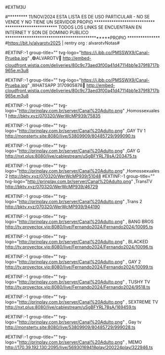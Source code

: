 #EXTM3U

#*********  11/NOV/2024  ESTA LISTA ES DE USO PARTICULAR - NO SE VENDE Y NO TIENE UN SERVIDOR PROPIO ****************************
************************    TODOS LOS LINKS SE ENCUENTRAN EN INTERNET Y SON DE DOMINIO PUBLICO  ***********************************************PROPIO ***************
#https://bit.ly/alvarotv2025 | rentry org : alvarotvNotas#



#EXTINF:-1 group-title="" tvg-logo="https://i.ibb.co/PMSSWX9/Canal-Prueba.jpg" ,🟢ALVAROTV🔵
http://embed-cloudfront.wistia.com/deliveries/80c9c73aed3f00a41d47114bb1e379f8717b965e.m3u8

#EXTINF:-1 group-title="" tvg-logo="https://i.ibb.co/PMSSWX9/Canal-Prueba.jpg" ,WHATSAPP 3170905878🔵
http://embed-cloudfront.wistia.com/deliveries/80c9c73aed3f00a41d47114bb1e379f8717b965e.m3u8



#EXTINF:-1 group-title="" tvg-logo="http://prinplay.com.br/server/Canal%20Adulto.png" ,Homossexuales 1
http://bktv.xyz/070320/WerWcMP939/75835

#EXTINF:-1 group-title="" tvg-logo="http://prinplay.com.br/server/Canal%20Adulto.png" ,GAY TV 1
http://monstertv.site:8080/live/53809909/80485729/999090.ts

#EXTINF:-1 group-title="" tvg-logo="http://prinplay.com.br/server/Canal%20Adulto.png" ,GAY G 
http://nxt.plus:8080/live/cablestream/uSgBFYRL78sA/203475.ts


#EXTINF:-1 group-title="" tvg-logo="http://prinplay.com.br/server/Canal%20Adulto.png" ,Homossexuales 2
http://bktv.xyz/070320/WerWcMP939/51048
#EXTINF:-1 group-title="" tvg-logo="http://prinplay.com.br/server/Canal%20Adulto.png" ,TransTV
http://bktv.xyz/070320/WerWcMP939/46729


#EXTINF:-1 group-title="" tvg-logo="http://prinplay.com.br/server/Canal%20Adulto.png" ,Trans 2
http://bktv.xyz/070320/WerWcMP939/944190

#EXTINF:-1 group-title="" tvg-logo="http://prinplay.com.br/server/Canal%20Adulto.png" , BANG BROS
http://tv.proyectox.vip:8080/live/Fernando2024/Fernando2024/10095.ts


#EXTINF:-1 group-title="" tvg-logo="http://prinplay.com.br/server/Canal%20Adulto.png" , BLACKED
http://tv.proyectox.vip:8080/live/Fernando2024/Fernando2024/10096.ts

#EXTINF:-1 group-title="" tvg-logo="http://prinplay.com.br/server/Canal%20Adulto.png" , GAY 2
http://tv.proyectox.vip:8080/live/Fernando2024/Fernando2024/10099.ts

#EXTINF:-1 group-title="" tvg-logo="http://prinplay.com.br/server/Canal%20Adulto.png" , TUSHY TV
http://tv.proyectox.vip:8080/live/Fernando2024/Fernando2024/9518.ts

#EXTINF:-1 group-title="" tvg-logo="http://prinplay.com.br/server/Canal%20Adulto.png" , SEXTREME TV
http://nxt.plus:8080/live/cablestream/uSgBFYRL78sA/169459.ts


#EXTINF:-1 group-title="" tvg-logo="http://prinplay.com.br/server/Canal%20Adulto.png" , Gay tv
http://monstertv.site:8080/live/53809909/80485729/999028.ts


#EXTINF:-1 group-title="" tvg-logo="http://prinplay.com.br/server/Canal%20Adulto.png" , MEMO
http://170.39.192.130:2095/live/56930169418play/200224play/322946.ts



